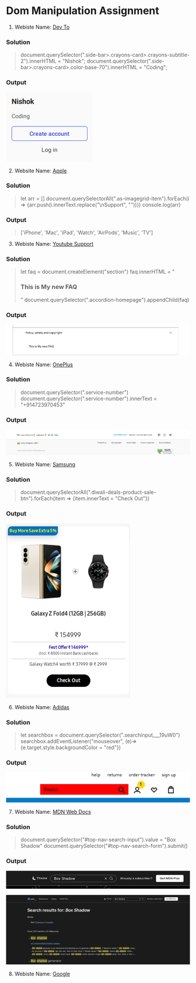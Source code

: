 # Dom Manipulation Assignment

1. Webiste Name: [Dev To](https://dev.to/)

### Solution

> document.querySelector(".side-bar>.crayons-card>.crayons-subtitle-2").innerHTML = "Nishok";
> document.querySelector(".side-bar>.crayons-card>.color-base-70").innerHTML = "Coding";

### Output

![](./op1.png)

2. Website Name: [Apple](https://support.apple.com/en-in)

### Solution

> let arr = []
> document.querySelectorAll(".as-imagegrid-item").forEach(i => {arr.push(i.innerText.replace("\nSupport", ""))})
> console.log(arr)

### Output

> ['iPhone', 'Mac', 'iPad', 'Watch', 'AirPods', 'Music', 'TV']

3. Webiste Name: [Youtube Support](https://support.google.com/youtube/)

### Solution

> let faq = document.createElement("section")
> faq.innerHTML = "<h3>This is My new FAQ</h3>"
> document.querySelector(".accordion-homepage").appendChild(faq)

### Output

![](./op3.png)

4. Webiste Name: [OnePlus](https://www.oneplus.in/support)

### Solution

> document.querySelector(".service-number")
> document.querySelector(".service-number").innerText = "+914723970453"

### Output

![](./op4.png)

5. Webiste Name: [Samsung](https://www.samsung.com/in/offer/online/samsung-fest/)

### Solution

> document.querySelectorAll(".diwali-deals-product-sale-btn").forEach(item => {item.innerText = "Check Out"})

### Output

![](./op5.png)

6. Webiste Name: [Adidas](https://www.adidas.co.in/)

### Solution

> let searchbox = document.querySelector(".searchinput\_\_\_19uW0")
> searchbox.addEventListener("mouseover", (e)=>{e.target.style.backgroundColor = "red"})

### Output

![](./op6.png)

7. Webiste Name: [MDN Web Docs](https://developer.mozilla.org/en-US/)

### Solution

> document.querySelector("#top-nav-search-input").value = "Box Shadow"
> document.querySelector("#top-nav-search-form").submit()

### Output

![](./op7_1.png)

![](./op7_2.png)

8. Webiste Name: [Google](https://www.google.com/)
